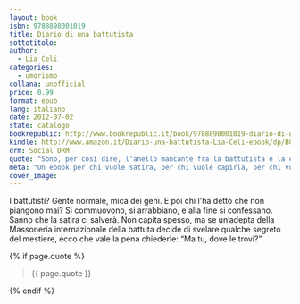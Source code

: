 ```yaml
---
layout: book
isbn: 9788898001019
title: Diario di una battutista
sottotitolo:
author:
  - Lia Celi
categories:
  - umorismo
collana: unofficial
price: 0.99
format: epub
lang: italiano
date: 2012-07-02
state: catalogo
bookrepublic: http://www.bookrepublic.it/book/9788898001019-diario-di-una-battutista/
kindle: http://www.amazon.it/Diario-una-battutista-Lia-Celi-ebook/dp/B008G4LGW8/
drm: Social DRM
quote: "Sono, per così dire, l'anello mancante fra la battutista e la cazzara"
meta: "Un ebook per chi vuole satira, per chi vuole capirla, per chi vuole godersela."
cover_image:
---
```

I battutisti? Gente normale, mica dei geni. E poi chi l'ha detto che non piangono mai? Si commuovono, si arrabbiano, e alla fine si confessano. Sanno che la satira ci salverà. Non capita spesso, ma se un’adepta della Massoneria internazionale della battuta decide di svelare qualche segreto del mestiere, ecco che vale la pena chiederle: “Ma tu, dove le trovi?”

{% if page.quote %}
<blockquote>
    {{ page.quote }}
</blockquote>
{% endif %}